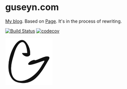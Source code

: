 # guseyn.com

[My blog](http://guseyn.com). Based on [Page](https://github.com/Guseyn/page). It's in the process of rewriting.

[![Build Status](https://travis-ci.org/Guseyn/guseyn.com.svg?branch=master)](https://travis-ci.org/Guseyn/guseyn.com)
[![codecov](https://codecov.io/gh/Guseyn/guseyn.com/branch/master/graph/badge.svg)](https://codecov.io/gh/Guseyn/guseyn.com)

<img src="https://github.com/Guseyn/guseyn.com/blob/master/logo.png" width="150" height="150">
